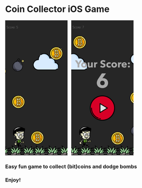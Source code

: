 



# Coin Collector iOS Game


<p float="left">
<img src="Images/CoinCollectorImage1.png" alt="drawing" width="200"/>
&nbsp
<img src="Images/CoinCollectorImage2.png" alt="drawing" width="200"/>
</p>


### Easy fun game to collect (bit)coins and dodge bombs
### Enjoy!

